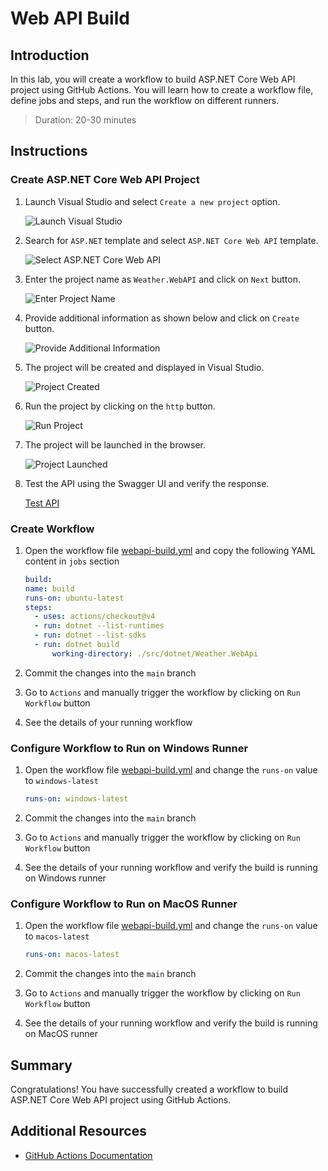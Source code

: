 # Web API Build

## Introduction

In this lab, you will create a workflow to build ASP.NET Core Web API project using GitHub Actions. You will learn how to create a workflow file, define jobs and steps, and run the workflow on different runners.

> Duration: 20-30 minutes

## Instructions

### Create ASP.NET Core Web API Project

1. Launch Visual Studio and select `Create a new project` option.

   ![Launch Visual Studio](../images/webapi/1.png)

2. Search for `ASP.NET` template and select `ASP.NET Core Web API` template.

   ![Select ASP.NET Core Web API](../images/webapi/2.png)

3. Enter the project name as `Weather.WebAPI` and click on `Next` button.

   ![Enter Project Name](../images/webapi/3.png)

4. Provide additional information as shown below and click on `Create` button.

   ![Provide Additional Information](../images/webapi/4.png)

5. The project will be created and displayed in Visual Studio.

   ![Project Created](../images/webapi/5.png)

6. Run the project by clicking on the `http` button.

   ![Run Project](../images/webapi/6.png)

7. The project will be launched in the browser.

   ![Project Launched](../images/webapi/7.png)

8. Test the API using the Swagger UI and verify the response.

   [Test API](../images/webapi/8.png)

### Create Workflow

1. Open the workflow file [webapi-build.yml](/.github/workflows/webapi-build.yml) and copy the following YAML content in `jobs` section

   ```YAML
   build:
   name: build
   runs-on: ubuntu-latest
   steps:
     - uses: actions/checkout@v4
   	 - run: dotnet --list-runtimes
   	 - run: dotnet --list-sdks
   	 - run: dotnet build
   	 	 working-directory: ./src/dotnet/Weather.WebApi
   ```

2. Commit the changes into the `main` branch
3. Go to `Actions` and manually trigger the workflow by clicking on `Run Workflow` button
4. See the details of your running workflow

### Configure Workflow to Run on Windows Runner

1. Open the workflow file [webapi-build.yml](/.github/workflows/webapi-build.yml) and change the `runs-on` value to `windows-latest`

   ```YAML
   runs-on: windows-latest
   ```

2. Commit the changes into the `main` branch
3. Go to `Actions` and manually trigger the workflow by clicking on `Run Workflow` button
4. See the details of your running workflow and verify the build is running on Windows runner

### Configure Workflow to Run on MacOS Runner

1. Open the workflow file [webapi-build.yml](/.github/workflows/webapi-build.yml) and change the `runs-on` value to `macos-latest`

   ```YAML
   runs-on: macos-latest
   ```

2. Commit the changes into the `main` branch
3. Go to `Actions` and manually trigger the workflow by clicking on `Run Workflow` button
4. See the details of your running workflow and verify the build is running on MacOS runner

## Summary

Congratulations! You have successfully created a workflow to build ASP.NET Core Web API project using GitHub Actions.

## Additional Resources

- [GitHub Actions Documentation](https://docs.github.com/en/actions)
